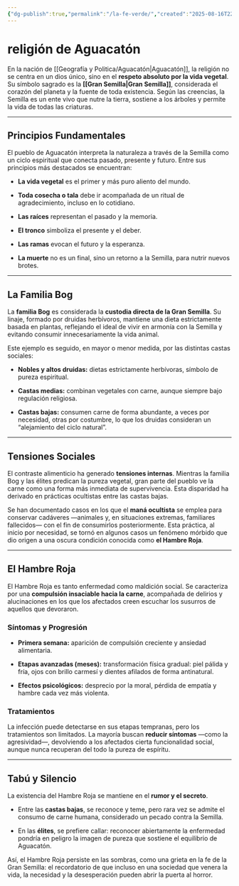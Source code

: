 ```yaml
---
{"dg-publish":true,"permalink":"/la-fe-verde/","created":"2025-08-16T22:15:23.700-06:00","updated":"2025-08-16T22:31:46.000-06:00"}
---
```


# religión de Aguacatón

En la nación de [[Geografía y Politica/Aguacatón\|Aguacatón]], la religión no se centra en un dios único, sino en el **respeto absoluto por la vida vegetal**. Su símbolo sagrado es la **[[Gran Semilla\|Gran Semilla]]**, considerada el corazón del planeta y la fuente de toda existencia. Según las creencias, la Semilla es un ente vivo que nutre la tierra, sostiene a los árboles y permite la vida de todas las criaturas.

---

## Principios Fundamentales

El pueblo de Aguacatón interpreta la naturaleza a través de la Semilla como un ciclo espiritual que conecta pasado, presente y futuro. Entre sus principios más destacados se encuentran:

- **La vida vegetal** es el primer y más puro aliento del mundo.
    
- **Toda cosecha o tala** debe ir acompañada de un ritual de agradecimiento, incluso en lo cotidiano.
    
- **Las raíces** representan el pasado y la memoria.
    
- **El tronco** simboliza el presente y el deber.
    
- **Las ramas** evocan el futuro y la esperanza.
    
- **La muerte** no es un final, sino un retorno a la Semilla, para nutrir nuevos brotes.
    

---

## La Familia Bog

La **familia Bog** es considerada la **custodia directa de la Gran Semilla**. Su linaje, formado por druidas herbívoros, mantiene una dieta estrictamente basada en plantas, reflejando el ideal de vivir en armonía con la Semilla y evitando consumir innecesariamente la vida animal.

Este ejemplo es seguido, en mayor o menor medida, por las distintas castas sociales:

- **Nobles y altos druidas:** dietas estrictamente herbívoras, símbolo de pureza espiritual.
    
- **Castas medias:** combinan vegetales con carne, aunque siempre bajo regulación religiosa.
    
- **Castas bajas:** consumen carne de forma abundante, a veces por necesidad, otras por costumbre, lo que los druidas consideran un “alejamiento del ciclo natural”.
    

---

## Tensiones Sociales

El contraste alimenticio ha generado **tensiones internas**. Mientras la familia Bog y las élites predican la pureza vegetal, gran parte del pueblo ve la carne como una forma más inmediata de supervivencia. Esta disparidad ha derivado en prácticas ocultistas entre las castas bajas.

Se han documentado casos en los que el **maná ocultista** se emplea para conservar cadáveres —animales y, en situaciones extremas, familiares fallecidos— con el fin de consumirlos posteriormente. Esta práctica, al inicio por necesidad, se tornó en algunos casos un fenómeno mórbido que dio origen a una oscura condición conocida como **el Hambre Roja**.

---

## El Hambre Roja

El Hambre Roja es tanto enfermedad como maldición social. Se caracteriza por una **compulsión insaciable hacia la carne**, acompañada de delirios y alucinaciones en los que los afectados creen escuchar los susurros de aquellos que devoraron.

### Síntomas y Progresión

- **Primera semana:** aparición de compulsión creciente y ansiedad alimentaria.
    
- **Etapas avanzadas (meses):** transformación física gradual: piel pálida y fría, ojos con brillo carmesí y dientes afilados de forma antinatural.
    
- **Efectos psicológicos:** desprecio por la moral, pérdida de empatía y hambre cada vez más violenta.
    

### Tratamientos

La infección puede detectarse en sus etapas tempranas, pero los tratamientos son limitados. La mayoría buscan **reducir síntomas** —como la agresividad—, devolviendo a los afectados cierta funcionalidad social, aunque nunca recuperan del todo la pureza de espíritu.

---

## Tabú y Silencio

La existencia del Hambre Roja se mantiene en el **rumor y el secreto**.

- Entre las **castas bajas**, se reconoce y teme, pero rara vez se admite el consumo de carne humana, considerado un pecado contra la Semilla.
    
- En las **élites**, se prefiere callar: reconocer abiertamente la enfermedad pondría en peligro la imagen de pureza que sostiene el equilibrio de Aguacatón.
    

Así, el Hambre Roja persiste en las sombras, como una grieta en la fe de la Gran Semilla: el recordatorio de que incluso en una sociedad que venera la vida, la necesidad y la desesperación pueden abrir la puerta al horror.